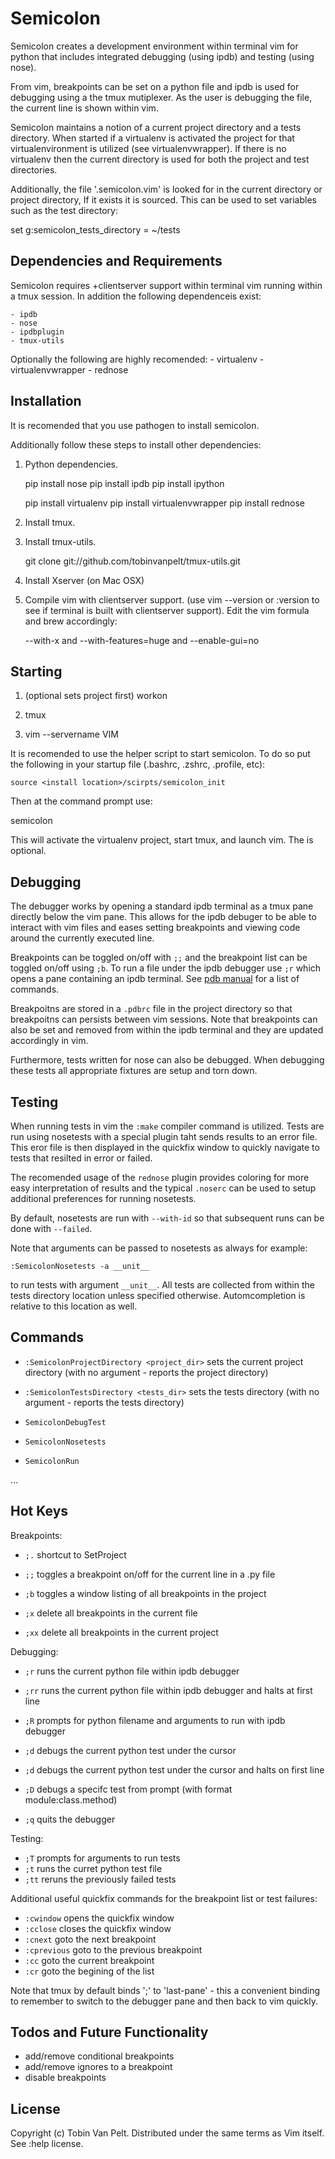 Semicolon
=========

Semicolon creates a development environment within terminal vim for python that
includes integrated debugging (using ipdb) and testing (using nose).

From vim, breakpoints can be set on a python file and ipdb is used for
debugging using a the tmux mutiplexer.  As the user is debugging the file, the
current line is shown within vim.

Semicolon maintains a notion of a current project directory and a tests
directory.  When started if a virtualenv is activated the project for that
virtualenvironment is utilized (see virtualenvwrapper).  If there is no
virtualenv then the current directory is used for both the project and test
directories.

Additionally, the file '.semicolon.vim' is looked for in the current directory
or project directory,  If it exists it is sourced.  This can be used to set
variables such as the test directory:

set g:semicolon_tests_directory = ~/tests


Dependencies and Requirements
-----------------------------
Semicolon requires +clientserver support within terminal vim running within a
tmux session.  In addition the following dependenceis exist: 
    
    - ipdb
    - nose
    - ipdbplugin
    - tmux-utils
                                   
Optionally the following are highly recomended:
    - virtualenv
    - virtualenvwrapper
    - rednose


Installation
------------
It is recomended that you use pathogen to install semicolon.

Additionally follow these steps to install other dependencies:

1. Python dependencies.

    pip install nose
    pip install ipdb
    pip install ipython

    pip install virtualenv
    pip install virtualenvwrapper
    pip install rednose

2. Install tmux.

3. Install tmux-utils.

    git clone git://github.com/tobinvanpelt/tmux-utils.git

4. Install Xserver (on Mac OSX)

5. Compile vim with clientserver support. (use vim --version or :version to see
   if terminal is built with clientserver support). Edit the vim formula and brew
   accordingly:

    --with-x and --with-features=huge and --enable-gui=no


Starting
--------

1. (optional sets project first) workon <project>

2. tmux

3. vim --servername VIM

It is recomended to use the helper script to start semicolon.  To do so put the
following in your startup file (.bashrc, .zshrc, .profile, etc):

    source <install location>/scirpts/semicolon_init 

Then at the command prompt use:

   semicolon <virtualenv project>

This will activate the virtualenv project, start tmux, and launch vim.  The
<virtualenv project> is optional.


Debugging
---------

The debugger works by opening a standard ipdb terminal as a tmux pane directly
below the vim pane.  This allows for the ipdb debuger to be able to interact
with vim files and eases setting breakpoints and viewing code around the
currently executed line.

Breakpoints can be toggled on/off with `;;` and the breakpoint list can be
toggled on/off using `;b`.  To run a file under the ipdb debugger use `;r`
which opens a pane containing an ipdb terminal. See [pdb
manual](http://docs.python.org/2/library/pdb.html) for a list of commands.

Breakpoitns are stored in a `.pdbrc` file in the project directory so that
breakpoitns can persists between vim sessions. Note that breakpoints can also
be set and removed from within the ipdb terminal and they are updated
accordingly in vim. 

Furthermore, tests written for nose can also be debugged.  When debugging these
tests all appropriate fixtures are setup and torn down.


Testing
-------

When running tests in vim the `:make` compiler command is utilized.  Tests are
run using nosetests with a special plugin taht sends results to an error file.
This eror file is then displayed in the quickfix window to quickly navigate to
tests that resilted in error or failed.

The recomended usage of the `rednose` plugin provides coloring for more easy
interpretation of results and the typical `.noserc` can be used to setup
additional preferences for running nosetests.

By default, nosetests are run with `--with-id` so that subsequent runs can be
done with `--failed`.

Note that arguments can be passed to nosetests as always for example:

    :SemicolonNosetests -a __unit__

to run tests with argument `__unit__`.  All tests are collected from within the
tests directory location unless specified otherwise.  Automcompletion is
relative to this location as well.


Commands
------------
- `:SemicolonProjectDirectory <project_dir>` sets the current project directory
(with no argument - reports the project directory)

- `:SemicolonTestsDirectory <tests_dir>` sets the tests directory
(with no argument - reports the tests directory)

- `SemicolonDebugTest`

- `SemicolonNosetests`

- `SemicolonRun`

...

Hot Keys
--------

Breakpoints:

- `;.` shortcut to SetProject

- `;;`  toggles a breakpoint on/off for the current line in a .py file
- `;b`  toggles a window listing of all breakpoints in the project 
- `;x`  delete all breakpoints in the current file
- `;xx` delete all breakpoints in the current project


Debugging:

- `;r`   runs the current python file within ipdb debugger
- `;rr`  runs the current python file within ipdb debugger and halts at first
  line
- `;R`   prompts for python filename and arguments to run with ipdb debugger 

- `;d`  debugs the current python test under the cursor
- `;d`  debugs the current python test under the cursor and halts on first line
- `;D`  debugs a specifc test from prompt (with format module:class.method)

- `;q`  quits the debugger


Testing:

- `;T`  prompts for arguments to run tests
- `;t`  runs the curret python test file
- `;tt` reruns the previously failed tests


Additional useful quickfix commands for the breakpoint list or test failures:

- `:cwindow` opens the quickfix window
- `:cclose` closes the quickfix window
- `:cnext` goto the next breakpoint
- `:cprevious` goto to the previous breakpoint
- `:cc` goto the current breakpoint
- `:cr` goto the begining of the list

    
Note that tmux by default binds ';' to 'last-pane' - this a convenient binding
to remember to switch to the debugger pane and then back to vim quickly.


Todos and Future Functionality
------------------------------

- add/remove conditional breakpoints
- add/remove ignores to a breakpoint
- disable breakpoints


License
-------
Copyright (c) Tobin Van Pelt. Distributed under the same terms as Vim itself.
See :help license.

